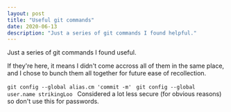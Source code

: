 ```yaml
---
layout: post
title: "Useful git commands"
date: 2020-06-13
description: "Just a series of git commands I found helpful."
---
```

Just a series of git commands I found useful. 

If they're here, it means I didn't come accross all of them in the same place, and I chose to bunch them all together for future ease of recollection.

```git config --global alias.cm 'commit -m' ```
```git config --global user.name strikingLoo ``` 
Considered a lot less secure (for obvious reasons) so don't use this for passwords.
